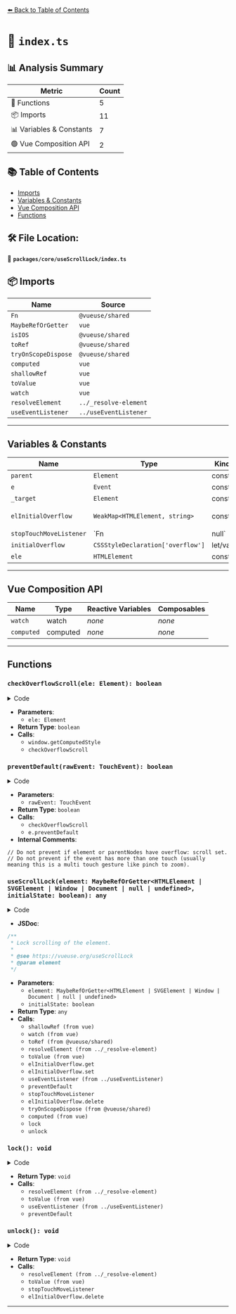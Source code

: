 [⬅️ Back to Table of Contents](../../../index.md)

# 📄 `index.ts`

## 📊 Analysis Summary

| Metric | Count |
|--------|-------|
| 🔧 Functions | 5 |
| 📦 Imports | 11 |
| 📊 Variables & Constants | 7 |
| 🟢 Vue Composition API | 2 |

## 📚 Table of Contents

- [Imports](#imports)
- [Variables & Constants](#variables-constants)
- [Vue Composition API](#vue-composition-api)
- [Functions](#functions)

## 🛠️ File Location:
📂 **`packages/core/useScrollLock/index.ts`**

## 📦 Imports

| Name | Source |
|------|--------|
| `Fn` | `@vueuse/shared` |
| `MaybeRefOrGetter` | `vue` |
| `isIOS` | `@vueuse/shared` |
| `toRef` | `@vueuse/shared` |
| `tryOnScopeDispose` | `@vueuse/shared` |
| `computed` | `vue` |
| `shallowRef` | `vue` |
| `toValue` | `vue` |
| `watch` | `vue` |
| `resolveElement` | `../_resolve-element` |
| `useEventListener` | `../useEventListener` |


---

## Variables & Constants

| Name | Type | Kind | Value | Exported |
|------|------|------|-------|----------|
| `parent` | `Element` | const | `ele.parentNode as Element` | ✗ |
| `e` | `Event` | const | `rawEvent || window.event` | ✗ |
| `_target` | `Element` | const | `e.target as Element` | ✗ |
| `elInitialOverflow` | `WeakMap<HTMLElement, string>` | const | `new WeakMap<HTMLElement, CSSStyleDeclaration['overflow']>()` | ✗ |
| `stopTouchMoveListener` | `Fn | null` | let/var | `null` | ✗ |
| `initialOverflow` | `CSSStyleDeclaration['overflow']` | let/var | `''` | ✗ |
| `ele` | `HTMLElement` | const | `target as HTMLElement` | ✗ |


---

## Vue Composition API

| Name | Type | Reactive Variables | Composables |
|------|------|-------------------|-------------|
| `watch` | watch | *none* | *none* |
| `computed` | computed | *none* | *none* |


---

## Functions

### `checkOverflowScroll(ele: Element): boolean`

<details><summary>Code</summary>

```ts
function checkOverflowScroll(ele: Element): boolean {
  const style = window.getComputedStyle(ele)
  if (
    style.overflowX === 'scroll'
    || style.overflowY === 'scroll'
    || (style.overflowX === 'auto' && ele.clientWidth < ele.scrollWidth)
    || (style.overflowY === 'auto' && ele.clientHeight < ele.scrollHeight)
  ) {
    return true
  }
  else {
    const parent = ele.parentNode as Element

    if (!parent || parent.tagName === 'BODY')
      return false

    return checkOverflowScroll(parent)
  }
}
```
</details>

- **Parameters**:
  - `ele: Element`
- **Return Type**: `boolean`
- **Calls**:
  - `window.getComputedStyle`
  - `checkOverflowScroll`
### `preventDefault(rawEvent: TouchEvent): boolean`

<details><summary>Code</summary>

```ts
function preventDefault(rawEvent: TouchEvent): boolean {
  const e = rawEvent || window.event

  const _target = e.target as Element

  // Do not prevent if element or parentNodes have overflow: scroll set.
  if (checkOverflowScroll(_target))
    return false

  // Do not prevent if the event has more than one touch (usually meaning this is a multi touch gesture like pinch to zoom).
  if (e.touches.length > 1)
    return true

  if (e.preventDefault)
    e.preventDefault()

  return false
}
```
</details>

- **Parameters**:
  - `rawEvent: TouchEvent`
- **Return Type**: `boolean`
- **Calls**:
  - `checkOverflowScroll`
  - `e.preventDefault`
- **Internal Comments**:
```
// Do not prevent if element or parentNodes have overflow: scroll set.
// Do not prevent if the event has more than one touch (usually meaning this is a multi touch gesture like pinch to zoom).
```

### `useScrollLock(element: MaybeRefOrGetter<HTMLElement | SVGElement | Window | Document | null | undefined>, initialState: boolean): any`

<details><summary>Code</summary>

```ts
export function useScrollLock(
  element: MaybeRefOrGetter<HTMLElement | SVGElement | Window | Document | null | undefined>,
  initialState = false,
) {
  const isLocked = shallowRef(initialState)
  let stopTouchMoveListener: Fn | null = null
  let initialOverflow: CSSStyleDeclaration['overflow'] = ''

  watch(toRef(element), (el) => {
    const target = resolveElement(toValue(el))
    if (target) {
      const ele = target as HTMLElement
      if (!elInitialOverflow.get(ele))
        elInitialOverflow.set(ele, ele.style.overflow)

      if (ele.style.overflow !== 'hidden')
        initialOverflow = ele.style.overflow

      if (ele.style.overflow === 'hidden')
        return isLocked.value = true

      if (isLocked.value)
        return ele.style.overflow = 'hidden'
    }
  }, {
    immediate: true,
  })

  const lock = () => {
    const el = resolveElement(toValue(element))
    if (!el || isLocked.value)
      return
    if (isIOS) {
      stopTouchMoveListener = useEventListener(
        el,
        'touchmove',
        (e) => { preventDefault(e as TouchEvent) },
        { passive: false },
      )
    }
    el.style.overflow = 'hidden'
    isLocked.value = true
  }

  const unlock = () => {
    const el = resolveElement(toValue(element))
    if (!el || !isLocked.value)
      return
    if (isIOS)
      stopTouchMoveListener?.()
    el.style.overflow = initialOverflow
    elInitialOverflow.delete(el as HTMLElement)
    isLocked.value = false
  }

  tryOnScopeDispose(unlock)

  return computed<boolean>({
    get() {
      return isLocked.value
    },
    set(v) {
      if (v)
        lock()
      else unlock()
    },
  })
}
```
</details>

- **JSDoc**:
```ts
/**
 * Lock scrolling of the element.
 *
 * @see https://vueuse.org/useScrollLock
 * @param element
 */
```

- **Parameters**:
  - `element: MaybeRefOrGetter<HTMLElement | SVGElement | Window | Document | null | undefined>`
  - `initialState: boolean`
- **Return Type**: `any`
- **Calls**:
  - `shallowRef (from vue)`
  - `watch (from vue)`
  - `toRef (from @vueuse/shared)`
  - `resolveElement (from ../_resolve-element)`
  - `toValue (from vue)`
  - `elInitialOverflow.get`
  - `elInitialOverflow.set`
  - `useEventListener (from ../useEventListener)`
  - `preventDefault`
  - `stopTouchMoveListener`
  - `elInitialOverflow.delete`
  - `tryOnScopeDispose (from @vueuse/shared)`
  - `computed (from vue)`
  - `lock`
  - `unlock`
### `lock(): void`

<details><summary>Code</summary>

```ts
() => {
    const el = resolveElement(toValue(element))
    if (!el || isLocked.value)
      return
    if (isIOS) {
      stopTouchMoveListener = useEventListener(
        el,
        'touchmove',
        (e) => { preventDefault(e as TouchEvent) },
        { passive: false },
      )
    }
    el.style.overflow = 'hidden'
    isLocked.value = true
  }
```
</details>

- **Return Type**: `void`
- **Calls**:
  - `resolveElement (from ../_resolve-element)`
  - `toValue (from vue)`
  - `useEventListener (from ../useEventListener)`
  - `preventDefault`
### `unlock(): void`

<details><summary>Code</summary>

```ts
() => {
    const el = resolveElement(toValue(element))
    if (!el || !isLocked.value)
      return
    if (isIOS)
      stopTouchMoveListener?.()
    el.style.overflow = initialOverflow
    elInitialOverflow.delete(el as HTMLElement)
    isLocked.value = false
  }
```
</details>

- **Return Type**: `void`
- **Calls**:
  - `resolveElement (from ../_resolve-element)`
  - `toValue (from vue)`
  - `stopTouchMoveListener`
  - `elInitialOverflow.delete`

---